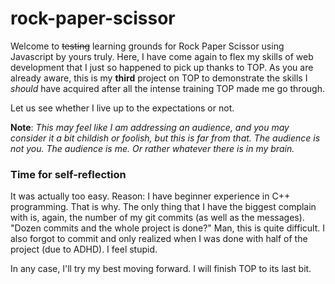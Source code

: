 # rock-paper-scissor

Welcome to ~~testing~~ learning grounds for Rock Paper Scissor using Javascript by yours truly. Here, I have come again to flex my skills of web development that I just so happened to pick up thanks to TOP. As you are already aware, this is my **third** project on TOP to demonstrate the skills I *should* have acquired after all the intense training TOP made me go through.

Let us see whether I live up to the expectations or not.

**Note**: *This may feel like I am addressing an audience, and you may consider it a bit childish or foolish, but this is far from that. The audience is not you. The audience is me. Or rather whatever there is in my brain.*

### Time for self-reflection
It was actually too easy. Reason: I have beginner experience in C++ programming. That is why. The only thing that I have the biggest complain with is, again, the number of my git commits (as well as the messages). "Dozen commits and the whole project is done?" Man, this is quite difficult. I also forgot to commit and only realized when I was done with half of the project (due to ADHD). I feel stupid.

In any case, I'll try my best moving forward. I will finish TOP to its last bit.

